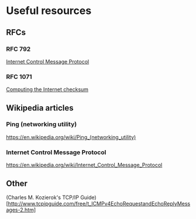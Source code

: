 # Useful resources

## RFCs

### RFC 792

[Internet Control Message Protocol](https://tools.ietf.org/html/rfc792)

### RFC 1071

[Computing the Internet checksum](https://tools.ietf.org/html/rfc1071)

## Wikipedia articles

### Ping (networking utility)

https://en.wikipedia.org/wiki/Ping_(networking_utility)

### Internet Control Message Protocol

https://en.wikipedia.org/wiki/Internet_Control_Message_Protocol


## Other

(Charles M. Kozierok's TCP/IP Guide)[http://www.tcpipguide.com/free/t_ICMPv4EchoRequestandEchoReplyMessages-2.htm]